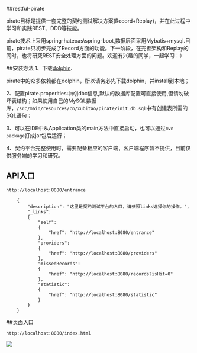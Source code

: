 ##restful-pirate

pirate目标是提供一套完整的契约测试解决方案(Record+Replay)，并在此过程中学习和实践REST、DDD等技能。

pirate技术上采用spring-hateoas\spring-boot,数据层面采用Mybatis+mysql.目前，pirate只初步完成了Record方面的功能。下一阶段，在完善架构和Replay的同时，也将研究REST安全处理方面的问题。欢迎有兴趣的同学，一起学习：）


##安装方法
1、下载[dolphin](https://github.com/xubitao/dolphin).

   pirate中的众多依赖都在dolphin，所以请务必先下载dolphin，并install到本地；

2、配置pirate.properities中的jdbc信息,默认的数据库配置可直接使用,但请勿破坏表结构；如果使用自己的MySQL数据库，`/src/main/resources/cn/xubitao/pirate/init_db.sql`中有创建表所需的SQL语句；

3、可以在IDE中从Application类的main方法中直接启动，也可以通过`mvn package`打成jar包后运行；

4、契约平台完整使用时，需要配备相应的客户端，客户端程序暂不提供，目前仅供服务端的学习和研究。
## API入口
```
http://localhost:8080/entrance
```
```
    {
        "description": "这里是契约测试平台的入口，请参照links选择你的操作。",
        "_links":
        {
            "self":
            {
                "href": "http://localhost:8080/entrance"
            },
            "providers":
            {
                "href": "http://localhost:8080/providers"
            },
            "missedRecords":
            {
                "href": "http://localhost:8080/records?isHit=0"
            },
            "statistic":
            {
                "href": "http://localhost:8080/statistic"
            }
        }
    }

```

##页面入口
```
http://localhost:8080/index.html
```

![](https://github.com/xubitao/readme/blob/master/src/main/java/cn/xubitao/readme/images/index.png?raw=true)  
